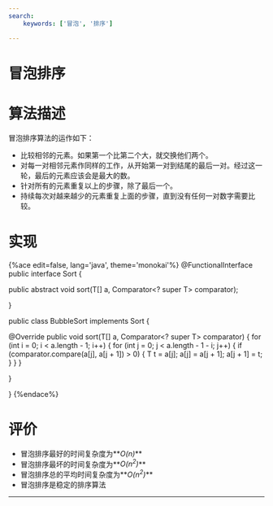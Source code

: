 ```yaml
---
search:
    keywords: ['冒泡', '排序']

---
```




# 冒泡排序

# 算法描述
冒泡排序算法的运作如下：
* 比较相邻的元素。如果第一个比第二个大，就交换他们两个。
* 对每一对相邻元素作同样的工作，从开始第一对到结尾的最后一对。经过这一轮，最后的元素应该会是最大的数。
* 针对所有的元素重复以上的步骤，除了最后一个。
* 持续每次对越来越少的元素重复上面的步骤，直到没有任何一对数字需要比较。

# 实现

{%ace edit=false, lang='java', theme='monokai'%}
@FunctionalInterface
public interface Sort {

  public abstract <T> void sort(T[] a, Comparator<? super T> comparator);

}

public class BubbleSort implements Sort {

  @Override
  public <T> void sort(T[] a, Comparator<? super T> comparator) {
    for (int i = 0; i < a.length - 1; i++) {
      for (int j = 0; j < a.length - 1 - i; j++) {
        if (comparator.compare(a[j], a[j + 1]) > 0) {
          T t = a[j];
          a[j] = a[j + 1];
          a[j + 1] = t;
        }
      }
    }

  }

}
{%endace%}

# 评价
* 冒泡排序最好的时间复杂度为**_O(n)_**
* 冒泡排序最坏的时间复杂度为**_O(n<sup>2</sup>)_**
* 冒泡排序总的平均时间复杂度为**_O(n<sup>2</sup>)_**
* 冒泡排序是稳定的排序算法

---

